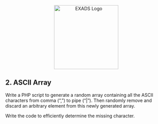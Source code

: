 <p align="center"><img src="https://www.exads.com/images/brand/card.png" width="200" alt="EXADS Logo"></p>


## 2. ASCII Array

Write a PHP script to generate a random array containing all the ASCII characters from comma (“,”) to pipe (“|”). Then randomly remove and discard an arbitrary element from this newly generated array.

Write the code to efficiently determine the missing character.
